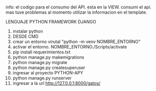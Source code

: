 info: el codigo para el consumo del API. esta en la VIEW.
consumi el api. mas tuve problemas al momento utilizar la informacion en el template.

LENGUAJE PYTHON 
FRAMEWORK DJANGO

1. instalar python
2. DESDE CMD
3. crear un entorno virutal "python -m venv NOMBRE_ENTORNO"
4. activar el entorno. NOMBRE_ENTORNO./Scripts/activate
5. pip install requerimientos.txt
6. python manage.py makemigrations
7. python manage.py migrate
8. python manage.py createsuperuser
9. ingresar al proyecto PYTHON-APY
10. python manage.py runserver
11. ingresar a la url http://127.0.0.1:8000/gatos/
